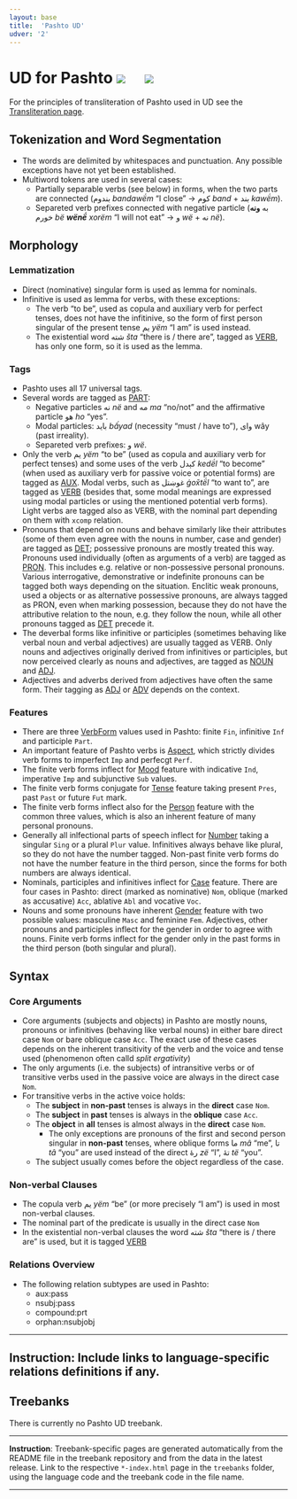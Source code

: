 ```yaml
---
layout: base
title:  'Pashto UD'
udver: '2'
---
```


# UD for Pashto <span class="flagspan"><img class="flag" src="../../flags/svg/AF.svg" /></span> <span class="flagspan" style="padding-left:1em"><img class="flag" src="../../flags/svg/PK.svg" /></span>

For the principles of transliteration of Pashto used in UD see the [Transliteration page](transliteration.html).

## Tokenization and Word Segmentation

* The words are delimited by whitespaces and punctuation. Any possible exceptions have not yet been established.
* Multiword tokens are used in several cases:
  * Partially separable verbs (see below) in forms, when the two parts are connected (بندوم _bandawë́m_ “I close” → کوم _band_ + بند _kawë́m_).
  * Separeted verb prefixes connected with negative particle (به **ونه** خورم _bë **wënë́** xorëm_ “I will not eat” → و _wë_ + نه _në_).

## Morphology

### Lemmatization

* Direct (nominative) singular form is used as lemma for nominals.
* Infinitive is used as lemma for verbs, with these exceptions:
  * The verb “to be”, used as copula and auxiliary verb for perfect tenses, does not have the infitinive, so the form of first person singular of the present tense یم _yëm_ “I am” is used instead.
  * The existential word شته _šta_ “there is / there are”, tagged as [VERB](), has only one form, so it is used as the lemma.

### Tags

* Pashto uses all 17 universal tags.
* Several words are tagged as [PART]():
  * Negative particles نه _në_ and مه _ma_ “no/not” and the affirmative particle هو _ho_ “yes”.
  * Modal particles: باید _bấyad_ (necessity “must / have to”), وای wây (past irreality).
  * Separeted verb prefixes: و _wë_.
* Only the verb یم _yëm_ “to be” (used as copula and auxiliary verb for perfect tenses) and some uses of the verb کېدل _kedë́l_ “to become” (when used as auxiliary verb for passive voice or potential forms) are tagged as [AUX](). Modal verbs, such as غوښتل _ġox̌të́l_ “to want to”, are tagged as [VERB]() (besides that, some modal meanings are expressed using modal particles or using the mentioned potential verb forms). Light verbs are tagged also as VERB, with the nominal part depending on them with `xcomp` relation.
* Pronouns that depend on nouns and behave similarly like their attributes (some of them even agree with the nouns in number, case and gender) are tagged as [DET](); possessive pronouns are mostly treated this way. Pronouns used individually (often as arguments of a verb) are tagged as [PRON](). This includes e.g. relative or non-possessive personal pronouns. Various interrogative, demonstrative or indefinite pronouns can be tagged both ways depending on the situation. Enclitic weak pronouns, used a objects or as alternative possessive pronouns, are always tagged as PRON, even when marking possession, because they do not have the attributive relation to the noun, e.g. they follow the noun, while all other pronouns tagged as [DET]() precede it.
* The deverbal forms like infinitive or participles (sometimes behaving like verbal noun and verbal adjectives) are usually tagged as VERB. Only nouns and adjectives originally derived from infinitives or participles, but now perceived clearly as nouns and adjectives, are tagged as [NOUN]() and [ADJ]().
* Adjectives and adverbs derived from adjectives have often the same form. Their tagging as [ADJ]() or [ADV]() depends on the context.

### Features

* There are three [VerbForm]() values used in Pashto: finite `Fin`, infinitive `Inf` and participle `Part`.
* An important feature of Pashto verbs is [Aspect](), which strictly divides verb forms to imperfect `Imp` and perfecgt `Perf`.
* The finite verb forms inflect for [Mood]() feature with indicative `Ind`, imperative `Imp` and subjunctive `Sub` values.
* The finite verb forms conjugate for [Tense]() feature taking present `Pres`, past `Past` or future `Fut` mark.
* The finite verb forms inflect also for the [Person]() feature with the common three values, which is also an inherent feature of many personal pronouns.
* Generally all inlfectional parts of speech inflect for [Number]() taking a singular `Sing` or a plural `Plur` value. Infinitives always behave like plural, so they do not have the number tagged. Non-past finite verb forms do not have the number feature in the third person, since the forms for both numbers are always identical.
* Nominals, participles and infinitives inflect for [Case]() feature. There are four cases in Pashto: direct (marked as nominative) `Nom`, oblique (marked as accusative) `Acc`, ablative `Abl` and vocative `Voc`.
* Nouns and some pronouns have inherent [Gender]() feature with two possible values: masculine `Masc` and feminine `Fem`. Adjectives, other pronouns and participles inflect for the gender in order to agree with nouns. Finite verb forms inflect for the gender only in the past forms in the third person (both singular and plural).
  
## Syntax

### Core Arguments
* Core arguments (subjects and objects) in Pashto are mostly nouns, pronouns or infinitives (behaving like verbal nouns) in either bare direct case `Nom` or bare oblique case `Acc`. The exact use of these cases depends on the inherent transitivity of the verb and the voice and tense used (phenomenon often calld _split ergativity_)
* The only arguments (i.e. the subjects) of intransitive verbs or of transitive verbs used in the passive voice are always in the direct case `Nom`.
* For transitive verbs in the active voice holds:
  * The **subject** in **non-past** tenses is always in the **direct** case `Nom`.
  * The **subject** in **past** tenses is always in the **oblique** case `Acc`.
  * The **object** in **all** tenses is almost always in the **direct** case `Nom`.
    * The only exceptions are pronouns of the first and second person singular in **non-past** tenses, where oblique forms ما _mâ_ “me”, تا _tâ_ “you” are used instead of the direct رۀ _zë_ “I”, تۀ _të_ “you”.
  * The subject usually comes before the object regardless of the case.
<!-- * Other occurrences of the direct and oblique case are generally accompanied by an adposition, altghough various exceptions of nominals in the bare direct and oblique case, that are not a core argument, may exist:
  * Temporal range (دوه ساعته خوب کوم _dwa **sâáta** xob kawë́m_ “I sleep for two hours”).
  * Nominal part of a light verb !!!
  * Fixed phrases. -->

### Non-verbal Clauses
* The copula verb یم _yëm_ “be” (or more precisely “I am”) is used in most non-verbal clauses.
* The nominal part of the predicate is usually in the direct case `Nom`
* In the existential non-verbal clauses the word شته _šta_ “there is / there are” is used, but it is tagged [VERB]()

### Relations Overview
* The following relation subtypes are used in Pashto:
  * aux:pass
  * nsubj:pass
  * compound:prt
  * orphan:nsubjobj

---
**Instruction**: Include links to language-specific relations definitions if any.
---

## Treebanks

There is currently no Pashto UD treebank.


---
**Instruction**: Treebank-specific pages are generated automatically from the README file in the treebank repository and
from the data in the latest release. Link to the respective `*-index.html` page in the `treebanks` folder, using the language code
and the treebank code in the file name.

---
